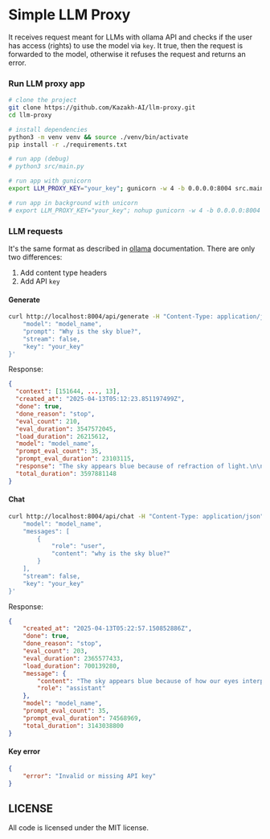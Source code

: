 # Simple LLM Proxy
It receives request meant for LLMs with ollama API and checks if the user has access (rights) to use the model via `key`. It true, then the request is forwarded to the model, otherwise it refuses the request and returns an error.

### Run LLM proxy app
```sh
# clone the project
git clone https://github.com/Kazakh-AI/llm-proxy.git
cd llm-proxy

# install dependencies
python3 -m venv venv && source ./venv/bin/activate
pip install -r ./requirements.txt

# run app (debug)
# python3 src/main.py

# run app with gunicorn
export LLM_PROXY_KEY="your_key"; gunicorn -w 4 -b 0.0.0.0:8004 src.main:app

# run app in background with unicorn
# export LLM_PROXY_KEY="your_key"; nohup gunicorn -w 4 -b 0.0.0.0:8004 src.main:app > llm-proxy.log 2>&1 &
```

### LLM requests
It's the same format as described in [ollama](https://github.com/ollama/ollama/blob/main/docs/api.md) documentation. There are only two differences:
1. Add content type headers
2. Add API `key`

#### Generate
```sh
curl http://localhost:8004/api/generate -H "Content-Type: application/json" -d '{
    "model": "model_name",
    "prompt": "Why is the sky blue?",
    "stream": false,
    "key": "your_key"
}'
```

Response:
```json
{
  "context": [151644, ..., 13],
  "created_at": "2025-04-13T05:12:23.851197499Z",
  "done": true,
  "done_reason": "stop",
  "eval_count": 210,
  "eval_duration": 3547572045,
  "load_duration": 26215612,
  "model": "model_name",
  "prompt_eval_count": 35,
  "prompt_eval_duration": 23103115,
  "response": "The sky appears blue because of refraction of light.\n\nLight travels through a medium (air or other gas) and bends around objects that lie in front of the light source. This bending of light can change its direction, but if it doesn't completely overlap with an object, we are looking at it as a constant angle of incidence, meaning our eye will see it as being blue.\n\nIn particular, blue represents all colors except red (the primary color of light) and yellow, which is also visible in the sky. Therefore, people use different names for each color: the color \"blue\" corresponds to red, and green or cyan is associated with yellow. These associations make up the language we have learned about color vision.\n\nThe blue color itself was a key element that artists used to depict the sky during prehistoric times because it can be represented as a color called \"ocean blue.\" However, it isn't entirely accurate to say that the sky has \"blue\" in it; it is actually an artificial creation of light and our perception.",
  "total_duration": 3597881148
}
```

#### Chat
```sh
curl http://localhost:8004/api/chat -H "Content-Type: application/json" -d '{
    "model": "model_name",
    "messages": [
        {                   
            "role": "user",
            "content": "why is the sky blue?"
        }
    ], 
    "stream": false,
    "key": "your_key"
}'
```

Response:
```json
{
    "created_at": "2025-04-13T05:22:57.150852886Z",
    "done": true,
    "done_reason": "stop",
    "eval_count": 203,
    "eval_duration": 2365577433,
    "load_duration": 700139280,
    "message": {
        "content": "The sky appears blue because of how our eyes interpret colors. When light hits an object, it bounces off and travels through your eye. Our eyes have sensors that pick up these reflected colors, and we can recognize certain colors as blue or green depending on what we are seeing.\n\nHowever, the Earth's atmosphere does play a role in this phenomenon too. As you move from lower altitudes toward higher altitudes, the air becomes cooler and denser, which causes more light to scatter and bend around the edges of our view. This means that if we are looking at blue objects or areas on the sky, they appear as a shade of blue, but when we look directly at them or those in front of us, it appears to be much darker.\n\nAdditionally, some types of weather patterns can also affect how colors appear on the sky, such as cumulus clouds (which are often grayish-green), cirrus clouds (which are white, fluffy and less dense), or rarer phenomena like rainbows.",
        "role": "assistant"
    },
    "model": "model_name",
    "prompt_eval_count": 35,
    "prompt_eval_duration": 74568969,
    "total_duration": 3143038800
}
```

#### Key error
```json
{
    "error": "Invalid or missing API key"
}
```


## LICENSE
All code is licensed under the MIT license. 

